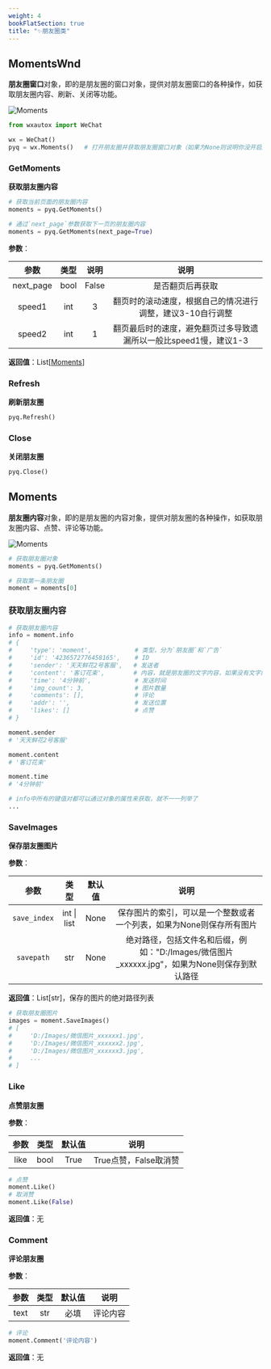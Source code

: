```yaml
---
weight: 4
bookFlatSection: true
title: "✨朋友圈类"
---
```


## MomentsWnd

**朋友圈窗口**对象，即的是朋友圈的窗口对象，提供对朋友圈窗口的各种操作，如获取朋友圈内容、刷新、关闭等功能。

![Moments](/images/moment_wnd.png)

```python
from wxautox import WeChat

wx = WeChat()
pyq = wx.Moments()   # 打开朋友圈并获取朋友圈窗口对象（如果为None则说明你没开启朋友圈，需要在手机端设置）
```

### GetMoments

**获取朋友圈内容**

```python
# 获取当前页面的朋友圈内容
moments = pyq.GetMoments()

# 通过`next_page`参数获取下一页的朋友圈内容
moments = pyq.GetMoments(next_page=True)
```

**参数**：

|   参数    | 类型 | 说明  |                             说明                             |
| :-------: | :--: | :---: | :----------------------------------------------------------: |
| next_page | bool | False |                       是否翻页后再获取                       |
|  speed1   | int  |   3   |  翻页时的滚动速度，根据自己的情况进行调整，建议3-10自行调整  |
|  speed2   | int  |   1   | 翻页最后时的速度，避免翻页过多导致遗漏所以一般比speed1慢，建议1-3 |

**返回值**：List[[Moments](#Moments)]

### Refresh

**刷新朋友圈**

```python
pyq.Refresh()
```

### Close

**关闭朋友圈**

```python
pyq.Close()
```


## Moments

**朋友圈内容**对象，即的是朋友圈的内容对象，提供对朋友圈的各种操作，如获取朋友圈内容、点赞、评论等功能。

![Moments](/images/moment.png)

```python
# 获取朋友圈对象
moments = pyq.GetMoments()

# 获取第一条朋友圈
moment = moments[0]
```


### 获取朋友圈内容

```python
# 获取朋友圈内容
info = moment.info
# {
#     'type': 'moment',            # 类型，分为`朋友圈`和`广告`
#     'id': '4236572776458165',    # ID
#     'sender': '天天鲜花2号客服',   # 发送者
#     'content': '客订花束',        # 内容，就是朋友圈的文字内容，如果没有文字内容则为空字符串
#     'time': '4分钟前',            # 发送时间
#     'img_count': 3,              # 图片数量
#     'comments': [],              # 评论
#     'addr': '',                  # 发送位置
#     'likes': []                  # 点赞
# }

moment.sender
# '天天鲜花2号客服'

moment.content
# '客订花束'

moment.time
# '4分钟前'

# info中所有的键值对都可以通过对象的属性来获取，就不一一列举了
...
```

### SaveImages

**保存朋友圈图片**

**参数**：

|     参数     |    类型     | 默认值 |                             说明                             |
| :----------: | :---------: | :----: | :----------------------------------------------------------: |
| `save_index` | int \| list |  None  | 保存图片的索引，可以是一个整数或者一个列表，如果为None则保存所有图片 |
|  `savepath`  |     str     |  None  | 绝对路径，包括文件名和后缀，例如："D:/Images/微信图片_xxxxxx.jpg"，如果为None则保存到默认路径 |

**返回值**：List[str]，保存的图片的绝对路径列表

```python
# 获取朋友圈图片
images = moment.SaveImages()
# [
#     'D:/Images/微信图片_xxxxxx1.jpg',
#     'D:/Images/微信图片_xxxxxx2.jpg',
#     'D:/Images/微信图片_xxxxxx3.jpg',
#     ...
# ]
```

### Like

**点赞朋友圈**

**参数**：

| 参数 | 类型 | 默认值 | 说明 |
| :--: | :--: | :----: | :--: |
| like | bool |  True  | True点赞，False取消赞 |

```python
# 点赞
moment.Like()
# 取消赞
moment.Like(False)
```

**返回值**：无

### Comment

**评论朋友圈**

**参数**：

| 参数 | 类型   | 默认值 | 说明 |
| :--: | :----: | :----: | :--: |
| text | str |  必填  | 评论内容 |

```python
# 评论
moment.Comment('评论内容')
```

**返回值**：无